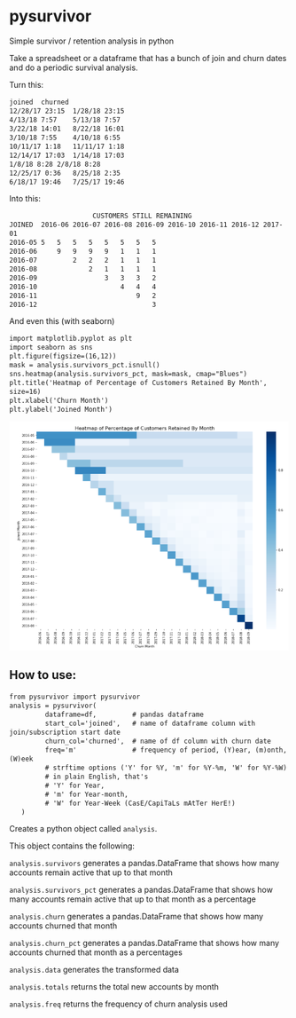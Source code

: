 # pysurvivor
Simple survivor / retention analysis in python

Take a spreadsheet or a dataframe that has a bunch of join and churn dates and do a periodic survival analysis.

Turn this:
```
joined	churned
12/28/17 23:15	1/28/18 23:15
4/13/18 7:57	5/13/18 7:57
3/22/18 14:01	8/22/18 16:01
3/10/18 7:55	4/10/18 6:55
10/11/17 1:18	11/11/17 1:18
12/14/17 17:03	1/14/18 17:03
1/8/18 8:28	2/8/18 8:28
12/25/17 0:36	8/25/18 2:35
6/18/17 19:46	7/25/17 19:46
```
Into this:

```                                 
                     CUSTOMERS STILL REMAINING
JOINED	2016-06	2016-07	2016-08	2016-09	2016-10	2016-11	2016-12	2017-01
2016-05	5	5	5	5	5	5	5	5
2016-06		9	9	9	9	1	1	1
2016-07			2	2	2	1	1	1
2016-08				2	1	1	1	1
2016-09					3	3	3	2
2016-10						4	4	4
2016-11							9	2
2016-12								3
```

And even this (with seaborn)
```
import matplotlib.pyplot as plt
import seaborn as sns
plt.figure(figsize=(16,12))
mask = analysis.survivors_pct.isnull()
sns.heatmap(analysis.survivors_pct, mask=mask, cmap="Blues")
plt.title('Heatmap of Percentage of Customers Retained By Month', size=16)
plt.xlabel('Churn Month')
plt.ylabel('Joined Month')
```
![Image created with seaborn](https://github.com/hyonschu/pysurvivor/blob/master/retentionheatmap.png)



## How to use:
```
from pysurvivor import pysurvivor
analysis = pysurvivor(
         dataframe=df,         # pandas dataframe 
         start_col='joined',   # name of dataframe column with join/subscription start date
         churn_col='churned',  # name of df column with churn date      
         freq='m'              # frequency of period, (Y)ear, (m)onth, (W)eek
         # strftime options ('Y' for %Y, 'm' for %Y-%m, 'W' for %Y-%W)
         # in plain English, that's 
         # 'Y' for Year, 
         # 'm' for Year-month,
         # 'W' for Year-Week (CasE/CapiTaLs mAtTer HerE!)
   )
```
Creates a python object called `analysis`. 

This object contains the following:

`analysis.survivors` 
generates a pandas.DataFrame that shows how many accounts remain active that up to that month

`analysis.survivors_pct` 
generates a pandas.DataFrame that shows how many accounts remain active that up to that month as a percentage

`analysis.churn` 
generates a pandas.DataFrame that shows how many accounts churned that month

`analysis.churn_pct` 
generates a pandas.DataFrame that shows how many accounts churned that month as a percentages

`analysis.data` 
generates the transformed data

`analysis.totals` 
returns the total new accounts by month

`analysis.freq` 
returns the frequency of churn analysis used
